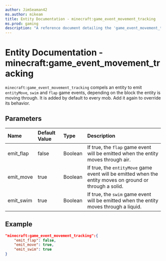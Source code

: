 ```yaml
---
author: JimSeaman42
ms.author: mikeam
title: Entity Documentation - minecraft:game_event_movement_tracking
ms.prod: gaming
description: "A reference document detailing the 'game_event_movement_tracking' entity component"
---
```


# Entity Documentation - minecraft:game_event_movement_tracking

`minecraft:game_event_movement_tracking` compels an entity to emit `entityMove`, `swim` and `flap` game events, depending on the block the entity is moving through. It is added by default to every mob. Add it again to override its behavior.

## Parameters

|Name |Default Value  |Type  |Description  |
|:----------|:----------|:----------|:----------|
| emit_flap| false| Boolean| If true, the `flap` game event will be emitted when the entity moves through air. |
| emit_move| true| Boolean| If true, the `entityMove` game event will be emitted when the entity moves on ground or through a solid. |
| emit_swim| true| Boolean| If true, the `swim` game event will be emitted when the entity moves through a liquid. |

## Example

```json
"minecraft:game_event_movement_tracking":{
    "emit_flap": false,
    "emit_move": true,
    "emit_swim": true
}
```

